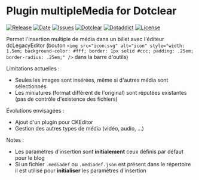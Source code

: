 # Plugin multipleMedia for Dotclear

[![Release](https://img.shields.io/github/v/release/franck-paul/multipleMedia)](https://github.com/franck-paul/multipleMedia/releases)
[![Date](https://img.shields.io/github/release-date/franck-paul/multipleMedia)](https://github.com/franck-paul/multipleMedia/releases)
[![Issues](https://img.shields.io/github/issues/franck-paul/multipleMedia)](https://github.com/franck-paul/multipleMedia/issues)
[![Dotclear](https://img.shields.io/badge/dotclear-v2.24-blue.svg)](https://fr.dotclear.org/download)
[![Dotaddict](https://img.shields.io/badge/dotaddict-official-green.svg)](https://plugins.dotaddict.org/dc2/details/multipleMedia)
[![License](https://img.shields.io/github/license/franck-paul/multipleMedia)](https://github.com/franck-paul/multipleMedia/blob/master/LICENSE)

Permet l'insertion multiple de média dans un billet avec l'éditeur dcLegacyEditor (bouton `<img src="icon.svg" alt="icon" style="width: 1.5em; background-color: #fff; border: 1px solid #ccc; padding: .25em; border-radius: .25em;" />` dans la barre d'outils)

Limitations actuelles :

* Seules les images sont insérées, même si d'autres média sont sélectionnés
* Les miniatures (format différent de l'original) sont réputées existantes (pas de contrôle d'existence des fichiers)

Évolutions envisagées :

* Ajout d'un plugin pour CKEditor
* Gestion des autres types de média (vidéo, audio, …)

Notes :

* Les paramètres d'insertion sont **initialement** ceux définis par défaut pour le blog
* Si un fichier `.mediadef` ou `.mediadef.json` est présent dans le répertoire il est utilisé pour **initialiser** les paramètres d'insertion
